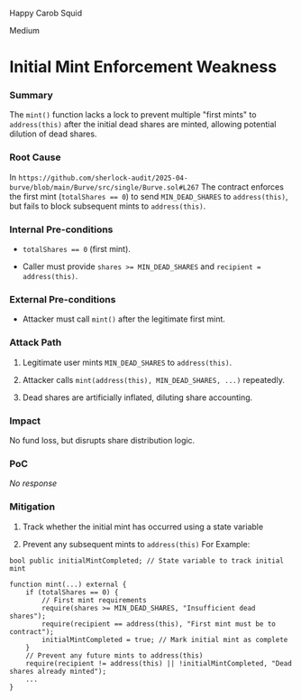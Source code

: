 Happy Carob Squid

Medium

# Initial Mint Enforcement Weakness

### Summary

The `mint()` function lacks a lock to prevent multiple "first mints" to `address(this)` after the initial dead shares are minted, allowing potential dilution of dead shares.

### Root Cause

In `https://github.com/sherlock-audit/2025-04-burve/blob/main/Burve/src/single/Burve.sol#L267` The contract enforces the first mint (`totalShares == 0`) to send `MIN_DEAD_SHARES` to `address(this)`, but fails to block subsequent mints to `address(this)`.

### Internal Pre-conditions

- `totalShares == 0` (first mint).

- Caller must provide `shares >= MIN_DEAD_SHARES` and `recipient = address(this)`.

### External Pre-conditions

- Attacker must call `mint()` after the legitimate first mint.



### Attack Path

1. Legitimate user mints `MIN_DEAD_SHARES` to `address(this)`.

2. Attacker calls `mint(address(this), MIN_DEAD_SHARES, ...)` repeatedly.

3. Dead shares are artificially inflated, diluting share accounting.

### Impact

 No fund loss, but disrupts share distribution logic.

### PoC

_No response_

### Mitigation

1. Track whether the initial mint has occurred using a state variable

2. Prevent any subsequent mints to `address(this)`
For Example: 
```solidity
bool public initialMintCompleted; // State variable to track initial mint

function mint(...) external {
    if (totalShares == 0) {
        // First mint requirements
        require(shares >= MIN_DEAD_SHARES, "Insufficient dead shares");
        require(recipient == address(this), "First mint must be to contract");
        initialMintCompleted = true; // Mark initial mint as complete
    }
    // Prevent any future mints to address(this)
    require(recipient != address(this) || !initialMintCompleted, "Dead shares already minted");
    ...
}

```